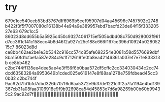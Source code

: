 # try
679c1cc540eeb53bd3767dff6969b5cef95907d04aa45696c7457592c2748b422f3f5f7007080d16138b44e94a9e389957ebd7bacfd23de64f15f33320527e63  679c1cc5
86023d8dd655b5a5925c450c93274061715ef505bdbd08c750d928003f961d7cc361c141c158ecc4b8d46f2a927c25e188c666f167ce396d10924b02805215c7  86023d8d
ce8bb462ae2be1e3b5342c916cc574c85afe692254e3081b58d5576699dbf8ba150fd1cfae1a587e284c9c1f712619fe0fa8ea42146361a037ef7e71e833313b  ce8bb462
c2bc744ff135ee4dee5ae4e3ff56f6b0baa572df5cffc2cc334030434c2cc74dcd63583284a6953649b1cded025e619147e8f88aa1278e759fdbead45cc30b32  c2bc744f
9ac92d7fd1bfd7dbd326b707f6d6aa5372e9b37de1221c3f2a7fa1194e4bd139367cb31a08faa3106918e9f9b92698ca54d45853e7d6a98269b00b60b99435c2  9ac92d7f􍆿􍟛􍌦􋜇􏛖􊩓􇋩􋍽􎄢􁰿􂩿􊄙􄹋􍄹􃙼􋌚􀣺􊌐􆤘􎧹􋤦􉣊􅓔􅡓􎟖􊦂􆦰􀭠􋦔􃗂
